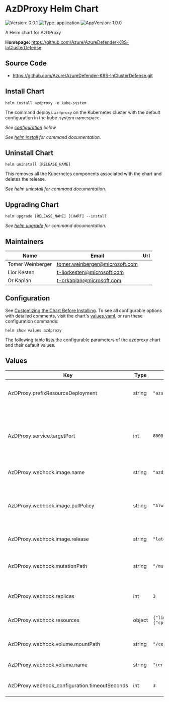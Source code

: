 # AzDProxy Helm Chart

![Version: 0.0.1](https://img.shields.io/badge/Version-0.0.1-informational?style=flat-square) ![Type: application](https://img.shields.io/badge/Type-application-informational?style=flat-square) ![AppVersion: 1.0.0](https://img.shields.io/badge/AppVersion-1.0.0-informational?style=flat-square) 

A Helm chart for AzDProxy

**Homepage:** <https://github.com/Azure/AzureDefender-K8S-InClusterDefense>

## Source Code

* <https://github.com/Azure/AzureDefender-K8S-InClusterDefense.git>

## Install Chart

```console
helm install azdproxy -n kube-system
```

The command deploys `azdproxy` on the Kubernetes cluster with the default configuration in the kube-system namespace.

_See [configuration](#configuration) below._

_See [helm install](https://helm.sh/docs/helm/helm_install/) for command documentation._

## Uninstall Chart

```console
helm uninstall [RELEASE_NAME]
```

This removes all the Kubernetes components associated with the chart and deletes the release.

_See [helm uninstall](https://helm.sh/docs/helm/helm_uninstall/) for command documentation._

## Upgrading Chart

```console
helm upgrade [RELEASE_NAME] [CHART] --install
```

_See [helm upgrade](https://helm.sh/docs/helm/helm_upgrade/) for command documentation._

## Maintainers

| Name | Email | Url |
| ---- | ------ | --- |
| Tomer Weinberger | tomer.weinberger@microsoft.com |  |
| Lior Kesten | t-liorkesten@microsoft.com |  |
| Or Kaplan | t-orkaplan@microsoft.com |  |

## Configuration

See [Customizing the Chart Before Installing](https://helm.sh/docs/intro/using_helm/#customizing-the-chart-before-installing). To see all configurable options with detailed comments, visit the chart's [values.yaml](./values.yaml), or run these configuration commands:

```console
helm show values azdproxy
```

The following table lists the configurable parameters of the azdproxy chart and their default values.

## Values

| Key | Type | Default | Description |
|-----|------|---------|-------------|
| AzDProxy.prefixResourceDeployment | string | `"azure-defender-proxy"` | common prefix name for all resources. |
| AzDProxy.service.targetPort | int | `8000` | The port on which the service will send requests to, so the webhook be listening on. |
| AzDProxy.webhook.image.name | string | `"azdproxy-image"` | Official image. |
| AzDProxy.webhook.image.pullPolicy | string | `"Always"` | Default for always. in case that you want to use local registry, change to 'Never'. |
| AzDProxy.webhook.image.release | string | `"latest"` | Image tag/release. |
| AzDProxy.webhook.mutationPath | string | `"/mutate"` | The path that the webhook handler will be listening on. |
| AzDProxy.webhook.replicas | int | `3` | Amount of replicas of azdproxy. |
| AzDProxy.webhook.resources | object | `{"limits":{"cpu":"500m","memory":"128Mi"}}` | The resources of the webhook. |
| AzDProxy.webhook.volume.mountPath | string | `"/certs"` | The mount path of the volume. |
| AzDProxy.webhook.volume.name | string | `"cert"` | The name of the volume. |
| AzDProxy.webhook_configuration.timeoutSeconds | int | `3` | Webhook timeout in seconds |

<!-- markdownlint-enable MD013 MD034 -->
<!-- markdownlint-restore -->